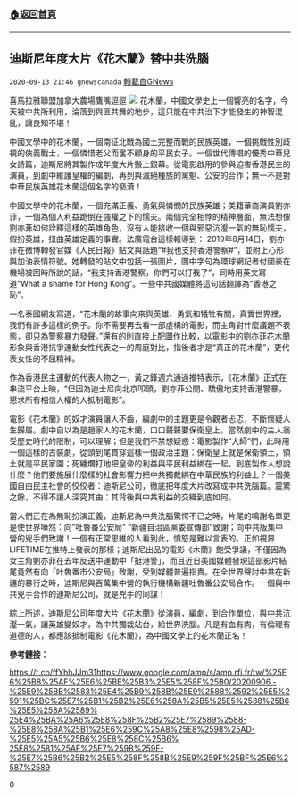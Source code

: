 ###  [:house:返回首頁](https://github.com/ourhimalayas/txt)
---

## 迪斯尼年度大片《花木蘭》替中共洗腦
`2020-09-13 21:46 gnewscanada` [轉載自GNews](https://gnews.org/zh-hant/353350/)

喜馬拉雅聯盟加拿大農場鷹嘴逗逗
![](https://s3.amazonaws.com/gnews-media-offload/wp-content/uploads/2020/09/13212821/Snipaste_2020-09-14_09-24-04.png)
花木蘭，中國文學史上一個響亮的名字，今天被中共所利用，淪落到與匪共舞的地步，這只能在中共治下才能發生的神智混亂，讓良知不堪！

中國文學中的花木蘭，一個南征北戰為國土完整而戰的民族英雄，一個挑戰性別歧視的俠義戰士，一個憐惜老父而奮不顧身的平民女子。一個世代傳唱的優秀中華兒女詩篇，迪斯尼將其製作成年度大片搬上銀幕。從電影啟用的參與迫害香港民主的演員，到劇中維護皇權的編劇，再到與滅絕種族的黨魁、公安的合作；無一不是對中華民族英雄花木蘭這個名字的褻瀆！

中國文學中的花木蘭，一個充滿正義、勇氣與憐憫的民族英雄；美籍華裔演員劉亦菲，一個為個人利益跪倒在強權之下的懦夫。兩個完全相悖的精神層面，無法想像劉亦菲如何詮釋這樣的英雄角色，沒有人能接收一個與邪惡沆瀣一氣的無恥懦夫，假扮英雄，扭曲英雄定義的事實。法廣電台這樣報導到： 2019年8月14日，劉亦菲在微博轉發官媒《人民日報》貼文與話題“#我也支持香港警察#”，並附上心形與加油表情符號。她轉發的貼文中包括一張圖片，圖中字句為環球網記者付國豪在機場被困時所說的話，“我支持香港警察，你們可以打我了”，同時用英文寫道“What a shame for Hong Kong”。一些中共國媒體將這句話翻譯為“香港之恥”。

一名泰國網友寫道，“花木蘭的故事向來與英雄、勇氣和犧牲有關，真實世界裡，我們有許多這樣的例子。你不需要再去看一部虛構的電影，而主角對什麼議題不表態，卻只為警察暴力發聲。”還有的則直接上配圖作比較，以電影中的劉亦菲花木蘭形象與香港抗爭運動女性代表之一的周庭對比，指後者才是“真正的花木蘭”，更代表女性的不屈精神。

作為香港民主運動的代表人物之一，黃之鋒週六通過推特表示，《花木蘭》正式在串流平台上映，“但因為迪士尼向北京叩頭，劉亦菲公開、驕傲地支持香港警暴，懇求所有相信人權的人抵制電影”。

電影《花木蘭》的奴才演員讓人不齒，編劇中的主題更是令觀者忐忑，不斷懷疑人生歸屬。劇中自以為是趙家人的花木蘭，口口聲聲要保衛皇上。當然劇中的主人翁受歷史時代的限制，可以理解；但是我們不禁想疑惑：電影製作“大師”們，此時用一個這樣的古裝劇，從頭到尾貫穿這樣一個政治主題：保衛皇上就是保衛領土，領土就是平民家園；死纏爛打地把皇帝的利益與平民利益綁在一起。到底製作人想說什麼？他們要施展什麼樣的社會影響力把中共獨裁綁在中華民族的利益上？一個美國自由民主社會的佼佼者：迪斯尼公司，徹底把年度大片改寫成中共洗腦篇。震驚之餘，不得不讓人深究其由：其背後與中共利益的交織到底如何。

當人們正在為無恥扮演正義，迪斯尼為中共洗腦驚愕不已之時，片尾的鳴謝名單更是使世界嘩然：向”吐魯番公安局” “新疆自治區黨委宣傳部”致謝；向中共版集中營的兇手們致謝！一個有正常思維的人看到此，憤怒是難以言表的。正如視界LIFETIME在推特上發表的那樣；迪斯尼出品的電影《木蘭》飽受爭議，不僅因為女主角劉亦菲在去年反送中運動中「挺港警」，而且近日美國媒體發現這部影片結尾竟然有向「吐魯番市公安局」致謝，受到媒體普遍指責。在全世界聲討中共在新疆的暴行之時，迪斯尼與百萬集中營的執行機構新疆吐魯番公安局合作。一個與中共兇手合作的迪斯尼公司，就是兇手的同謀！

綜上所述，迪斯尼公司年度大片《花木蘭》從演員，編劇，到合作單位，與中共沆瀣一氣，讓英雄變奴才，為中共獨裁站台，給世界洗腦。凡是有血有肉，有倫理有道德的人，都應該抵制電影《花木蘭》，為中國文學上的花木蘭正名！

**參考鏈接：**

[https://t.co/ffYhhJJm31https://www.google.com/amp/s/amp.rfi.fr/tw/%25E6%25B8%25AF%25E6%25BE%25B3%25E5%258F%25B0/20200906 -%25E9%25BB%2583%25E4%25B9%258B%25E9%258B%2592%25E5%2591%25BC%25E7%25B1%25B2%25E6%258A%25B5%25E5%2588%25B6%25E5%258A%2589% 25E4%25BA%25A6%25E8%258F%25B2%25E7%2589%2588-%25E8%258A%25B1%25E6%259C%25A8%25E8%2598%25AD-%25E5%25A5%25B6%25E8%258C%25B6% 25E8%2581%25AF%25E7%259B%259F-%25E7%25B6%25B2%25E5%258F%258B%25E9%259F%25BF%25E6%2587%2589](https://t.co/ffYhhJJm31https://www.google.com/amp/s/amp.rfi.fr/tw/%25E6%25B8%25AF%25E6%25BE%25B3%25E5%258F%25B0/20200906-%25E9%25BB%2583%25E4%25B9%258B%25E9%258B%2592%25E5%2591%25BC%25E7%25B1%25B2%25E6%258A%25B5%25E5%2588%25B6%25E5%258A%2589%25E4%25BA%25A6%25E8%258F%25B2%25E7%2589%2588-%25E8%258A%25B1%25E6%259C%25A8%25E8%2598%25AD-%25E5%25A5%25B6%25E8%258C%25B6%25E8%2581%25AF%25E7%259B%259F-%25E7%25B6%25B2%25E5%258F%258B%25E9%259F%25BF%25E6%2587%2589)

0
